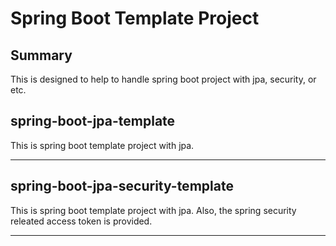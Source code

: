 
# Spring Boot Template Project

## Summary

This is designed to help to handle spring boot project with jpa, security, or etc.

## spring-boot-jpa-template

This is spring boot template project with jpa.

---

## spring-boot-jpa-security-template

This is spring boot template project with jpa.
Also, the spring security releated access token is provided.

---

